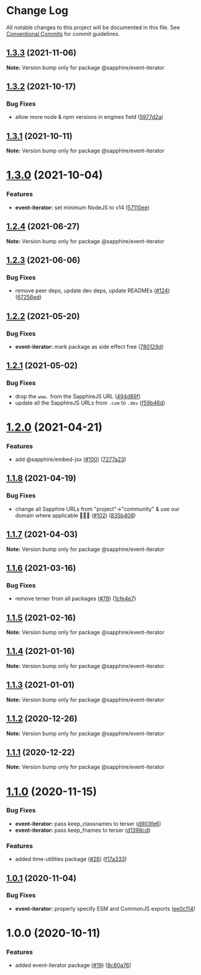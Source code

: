 # Change Log

All notable changes to this project will be documented in this file.
See [Conventional Commits](https://conventionalcommits.org) for commit guidelines.

## [1.3.3](https://github.com/sapphiredev/utilities/compare/@sapphire/event-iterator@1.3.2...@sapphire/event-iterator@1.3.3) (2021-11-06)

**Note:** Version bump only for package @sapphire/event-iterator

## [1.3.2](https://github.com/sapphiredev/utilities/compare/@sapphire/event-iterator@1.3.1...@sapphire/event-iterator@1.3.2) (2021-10-17)

### Bug Fixes

-   allow more node & npm versions in engines field ([5977d2a](https://github.com/sapphiredev/utilities/commit/5977d2a30a4b2cfdf84aff3f33af03ffde1bbec5))

## [1.3.1](https://github.com/sapphiredev/utilities/compare/@sapphire/event-iterator@1.3.0...@sapphire/event-iterator@1.3.1) (2021-10-11)

**Note:** Version bump only for package @sapphire/event-iterator

# [1.3.0](https://github.com/sapphiredev/utilities/compare/@sapphire/event-iterator@1.2.4...@sapphire/event-iterator@1.3.0) (2021-10-04)

### Features

-   **event-iterator:** set minimum NodeJS to v14 ([57110ee](https://github.com/sapphiredev/utilities/commit/57110ee1a25879d7cde62b4cfc4d9e128886bd54))

## [1.2.4](https://github.com/sapphiredev/utilities/compare/@sapphire/event-iterator@1.2.3...@sapphire/event-iterator@1.2.4) (2021-06-27)

**Note:** Version bump only for package @sapphire/event-iterator

## [1.2.3](https://github.com/sapphiredev/utilities/compare/@sapphire/event-iterator@1.2.2...@sapphire/event-iterator@1.2.3) (2021-06-06)

### Bug Fixes

-   remove peer deps, update dev deps, update READMEs ([#124](https://github.com/sapphiredev/utilities/issues/124)) ([67256ed](https://github.com/sapphiredev/utilities/commit/67256ed43b915b02a8b5c68230ba82d6210c5032))

## [1.2.2](https://github.com/sapphiredev/utilities/compare/@sapphire/event-iterator@1.2.1...@sapphire/event-iterator@1.2.2) (2021-05-20)

### Bug Fixes

-   **event-iterator:** mark package as side effect free ([780129d](https://github.com/sapphiredev/utilities/commit/780129d1c8d16bb39f80cb70f70074229106bae7))

## [1.2.1](https://github.com/sapphiredev/utilities/compare/@sapphire/event-iterator@1.2.0...@sapphire/event-iterator@1.2.1) (2021-05-02)

### Bug Fixes

-   drop the `www.` from the SapphireJS URL ([494d89f](https://github.com/sapphiredev/utilities/commit/494d89ffa04f78c195b93d7905b3232884f7d7e2))
-   update all the SapphireJS URLs from `.com` to `.dev` ([f59b46d](https://github.com/sapphiredev/utilities/commit/f59b46d1a0ebd39cad17b17d71cd3b9da808d5fd))

# [1.2.0](https://github.com/sapphiredev/utilities/compare/@sapphire/event-iterator@1.1.8...@sapphire/event-iterator@1.2.0) (2021-04-21)

### Features

-   add @sapphire/embed-jsx ([#100](https://github.com/sapphiredev/utilities/issues/100)) ([7277a23](https://github.com/sapphiredev/utilities/commit/7277a236015236ed8e81b7882875410facc4ce17))

## [1.1.8](https://github.com/sapphiredev/utilities/compare/@sapphire/event-iterator@1.1.7...@sapphire/event-iterator@1.1.8) (2021-04-19)

### Bug Fixes

-   change all Sapphire URLs from "project"->"community" & use our domain where applicable 👨‍🌾🚜 ([#102](https://github.com/sapphiredev/utilities/issues/102)) ([835b408](https://github.com/sapphiredev/utilities/commit/835b408e8e57130c3787aca2e32613346ff23e4d))

## [1.1.7](https://github.com/sapphiredev/utilities/compare/@sapphire/event-iterator@1.1.6...@sapphire/event-iterator@1.1.7) (2021-04-03)

**Note:** Version bump only for package @sapphire/event-iterator

## [1.1.6](https://github.com/sapphiredev/utilities/compare/@sapphire/event-iterator@1.1.5...@sapphire/event-iterator@1.1.6) (2021-03-16)

### Bug Fixes

-   remove terser from all packages ([#79](https://github.com/sapphiredev/utilities/issues/79)) ([1cfe4e7](https://github.com/sapphiredev/utilities/commit/1cfe4e7c804e62c142495686d2b83b81d0026c02))

## [1.1.5](https://github.com/sapphiredev/utilities/compare/@sapphire/event-iterator@1.1.4...@sapphire/event-iterator@1.1.5) (2021-02-16)

**Note:** Version bump only for package @sapphire/event-iterator

## [1.1.4](https://github.com/sapphiredev/utilities/compare/@sapphire/event-iterator@1.1.3...@sapphire/event-iterator@1.1.4) (2021-01-16)

**Note:** Version bump only for package @sapphire/event-iterator

## [1.1.3](https://github.com/sapphiredev/utilities/compare/@sapphire/event-iterator@1.1.2...@sapphire/event-iterator@1.1.3) (2021-01-01)

**Note:** Version bump only for package @sapphire/event-iterator

## [1.1.2](https://github.com/sapphiredev/utilities/compare/@sapphire/event-iterator@1.1.1...@sapphire/event-iterator@1.1.2) (2020-12-26)

**Note:** Version bump only for package @sapphire/event-iterator

## [1.1.1](https://github.com/sapphiredev/utilities/compare/@sapphire/event-iterator@1.1.0...@sapphire/event-iterator@1.1.1) (2020-12-22)

**Note:** Version bump only for package @sapphire/event-iterator

# [1.1.0](https://github.com/sapphiredev/utilities/compare/@sapphire/event-iterator@1.0.1...@sapphire/event-iterator@1.1.0) (2020-11-15)

### Bug Fixes

-   **event-iterator:** pass keep_classnames to terser ([d903fe6](https://github.com/sapphiredev/utilities/commit/d903fe60d6ea3705b88e39c3dd9e7d0f60fea8a0))
-   **event-iterator:** pass keep_fnames to terser ([d1398cd](https://github.com/sapphiredev/utilities/commit/d1398cd7c1f5c0445e141551dc3fe8ba4800cbad))

### Features

-   added time-utilities package ([#26](https://github.com/sapphiredev/utilities/issues/26)) ([f17a333](https://github.com/sapphiredev/utilities/commit/f17a3339667a452e8745fad7884272176e5d65e8))

## [1.0.1](https://github.com/sapphiredev/utilities/compare/@sapphire/event-iterator@1.0.0...@sapphire/event-iterator@1.0.1) (2020-11-04)

### Bug Fixes

-   **event-iterator:** properly specify ESM and CommonJS exports ([ee0c114](https://github.com/sapphiredev/utilities/commit/ee0c114b09c9d003cce79a5899d4b109a04bdf6b))

# 1.0.0 (2020-10-11)

### Features

-   added event-iterator package ([#19](https://github.com/sapphiredev/utilities/issues/19)) ([8c80a76](https://github.com/sapphiredev/utilities/commit/8c80a76f81069429a882550589f43d4b4f8a4bcb))
